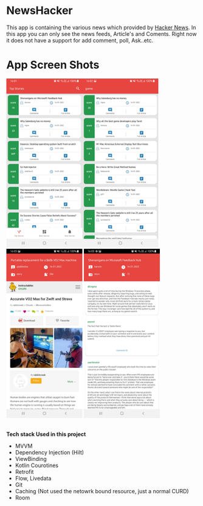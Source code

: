 # NewsHacker
 
 This app is containing the various news which provided by <a href="https://github.com/HackerNews/API">Hacker News</a>. In this app you can only see the news feeds, Article's and Coments. Right now it does not have a support for add comment, poll, Ask..etc. 
 
 # App Screen Shots

<img src="https://github.com/Steveit96/NewsHacker/blob/main/screenshots/Screenshot_20220116-160118_NewsHacker.jpg" width="200" style="max-width:100%;"><img src="https://github.com/Steveit96/NewsHacker/blob/main/screenshots/Screenshot_20220116-160206_NewsHacker.jpg" width="200" style="max-width:100%;">   <img src="https://github.com/Steveit96/NewsHacker/blob/main/screenshots/Screenshot_20220116-160302_NewsHacker.jpg" width="200" style="max-width:100%;">
<img src="https://github.com/Steveit96/NewsHacker/blob/main/screenshots/Screenshot_20220116-160351_NewsHacker.jpg" width="200" style="max-width:100%;"></br></br>


**Tech stack Used in this project**

- MVVM
- Dependency Injection (Hilt)
- ViewBinding
- Kotlin Courotines
- Retrofit
- Flow, Livedata
- Git
- Caching (Not used the netowrk bound resource, just a normal CURD)
- Room
